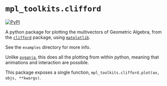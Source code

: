 `mpl_toolkits.clifford`
=======================

[![PyPI](https://img.shields.io/pypi/v/mpl-toolkits.clifford)](https://pypi.org/project/mpl-toolkits.clifford)

A python package for plotting the multivectors of Geometric Algebra, from
the [`clifford`][] package, using [`matplotlib`][].

See the `examples` directory for more info.

Unlike [`pyganja`][], this does all the plotting from within python, meaning that animations and interaction are possible.

This package exposes a single function, `mpl_toolkits.clifford.plot(ax, objs, **kwargs)`.

[`clifford`]: https://github.com/pygae/clifford
[`pyganja`]: https://github.com/pygae/pyganja
[`matplotlib`]: https://matplotlib.org/
